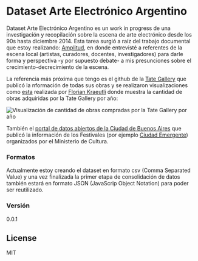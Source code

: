 # Dataset Arte Electrónico Argentino

Dataset Arte Electrónico Argentino es un work in progress de una investigación y recopilación sobre la escena de arte electrónico desde los 90s hasta diciembre 2014.
Esta tarea surgió a raíz del trabajo documental que estoy realizando: [Amplitud], en donde entrevisté a referentes de la escena local (artistas, curadores, docentes, investigadores) para darle forma y perspectiva -y por supuesto debate- a mis presunciones sobre el crecimiento-decrecimiento de la escena.

La referencia más próxima que tengo es el github de la [Tate Gallery] que publicó la nformación de todas sus obras y se realizaron visualizaciones como [esta] realizada por [Florian Kraeutli] donde muestra la cantidad de obras adquiridas por la Tate Gallery por año:

![Visualización de cantidad de obras compradas por la Tate Gallery por año][id]

También el [portal de datos abiertos de la Ciudad de Buenos Aires] que publicó la información de los Festivales (por ejemplo [Ciudad Emergente]) organizados por el Ministerio de Cultura.


### Formatos
Actualmente estoy creando el dataset en formato csv (Comma Separated Value) y una vez finalizada la primer etapa de consolidación de datos también estará en formato JSON (JavaScrip Object Notation) para poder ser reutilizado.

### Versión
0.0.1

License
----

MIT



[Amplitud]:https://vimeo.com/76021448
[Tate Gallery]:https://github.com/tategallery/collection
[esta]:http://research.kraeutli.com/index.php/2013/11/the-tate-collection-on-github/
[Florian Kraeutli]:http://research.kraeutli.com/index.php/2013/11/the-tate-collection-on-github/
[portal de datos abiertos de la Ciudad de Buenos Aires]:http://data.buenosaires.gob.ar
[Ciudad Emergente]:http://data.buenosaires.gob.ar/dataset/ciudad-emergente
[id]:http://research.kraeutli.com/wp-content/uploads/2013/11/artwork-bubbles.png

